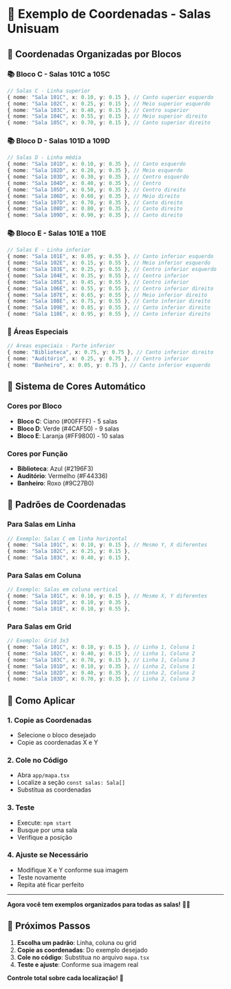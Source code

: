 # 📐 Exemplo de Coordenadas - Salas Unisuam

## 🎯 **Coordenadas Organizadas por Blocos**

### 📚 **Bloco C - Salas 101C a 105C**

```typescript
// Salas C - Linha superior
{ nome: "Sala 101C", x: 0.10, y: 0.15 }, // Canto superior esquerdo
{ nome: "Sala 102C", x: 0.25, y: 0.15 }, // Meio superior esquerdo
{ nome: "Sala 103C", x: 0.40, y: 0.15 }, // Centro superior
{ nome: "Sala 104C", x: 0.55, y: 0.15 }, // Meio superior direito
{ nome: "Sala 105C", x: 0.70, y: 0.15 }, // Canto superior direito
```

### 📚 **Bloco D - Salas 101D a 109D**

```typescript
// Salas D - Linha média
{ nome: "Sala 101D", x: 0.10, y: 0.35 }, // Canto esquerdo
{ nome: "Sala 102D", x: 0.20, y: 0.35 }, // Meio esquerdo
{ nome: "Sala 103D", x: 0.30, y: 0.35 }, // Centro esquerdo
{ nome: "Sala 104D", x: 0.40, y: 0.35 }, // Centro
{ nome: "Sala 105D", x: 0.50, y: 0.35 }, // Centro direito
{ nome: "Sala 106D", x: 0.60, y: 0.35 }, // Meio direito
{ nome: "Sala 107D", x: 0.70, y: 0.35 }, // Canto direito
{ nome: "Sala 108D", x: 0.80, y: 0.35 }, // Canto direito
{ nome: "Sala 109D", x: 0.90, y: 0.35 }, // Canto direito
```

### 📚 **Bloco E - Salas 101E a 110E**

```typescript
// Salas E - Linha inferior
{ nome: "Sala 101E", x: 0.05, y: 0.55 }, // Canto inferior esquerdo
{ nome: "Sala 102E", x: 0.15, y: 0.55 }, // Meio inferior esquerdo
{ nome: "Sala 103E", x: 0.25, y: 0.55 }, // Centro inferior esquerdo
{ nome: "Sala 104E", x: 0.35, y: 0.55 }, // Centro inferior
{ nome: "Sala 105E", x: 0.45, y: 0.55 }, // Centro inferior
{ nome: "Sala 106E", x: 0.55, y: 0.55 }, // Centro inferior direito
{ nome: "Sala 107E", x: 0.65, y: 0.55 }, // Meio inferior direito
{ nome: "Sala 108E", x: 0.75, y: 0.55 }, // Canto inferior direito
{ nome: "Sala 109E", x: 0.85, y: 0.55 }, // Canto inferior direito
{ nome: "Sala 110E", x: 0.95, y: 0.55 }, // Canto inferior direito
```

### 🏢 **Áreas Especiais**

```typescript
// Áreas especiais - Parte inferior
{ nome: "Biblioteca", x: 0.75, y: 0.75 }, // Canto inferior direito
{ nome: "Auditório", x: 0.25, y: 0.75 }, // Centro inferior
{ nome: "Banheiro", x: 0.05, y: 0.75 }, // Canto inferior esquerdo
```

## 🎨 **Sistema de Cores Automático**

### **Cores por Bloco**
- **Bloco C**: Ciano (#00FFFF) - 5 salas
- **Bloco D**: Verde (#4CAF50) - 9 salas
- **Bloco E**: Laranja (#FF9800) - 10 salas

### **Cores por Função**
- **Biblioteca**: Azul (#2196F3)
- **Auditório**: Vermelho (#F44336)
- **Banheiro**: Roxo (#9C27B0)

## 📐 **Padrões de Coordenadas**

### **Para Salas em Linha**
```typescript
// Exemplo: Salas C em linha horizontal
{ nome: "Sala 101C", x: 0.10, y: 0.15 }, // Mesmo Y, X diferentes
{ nome: "Sala 102C", x: 0.25, y: 0.15 },
{ nome: "Sala 103C", x: 0.40, y: 0.15 },
```

### **Para Salas em Coluna**
```typescript
// Exemplo: Salas em coluna vertical
{ nome: "Sala 101C", x: 0.10, y: 0.15 }, // Mesmo X, Y diferentes
{ nome: "Sala 101D", x: 0.10, y: 0.35 },
{ nome: "Sala 101E", x: 0.10, y: 0.55 },
```

### **Para Salas em Grid**
```typescript
// Exemplo: Grid 3x3
{ nome: "Sala 101C", x: 0.10, y: 0.15 }, // Linha 1, Coluna 1
{ nome: "Sala 102C", x: 0.40, y: 0.15 }, // Linha 1, Coluna 2
{ nome: "Sala 103C", x: 0.70, y: 0.15 }, // Linha 1, Coluna 3
{ nome: "Sala 101D", x: 0.10, y: 0.35 }, // Linha 2, Coluna 1
{ nome: "Sala 102D", x: 0.40, y: 0.35 }, // Linha 2, Coluna 2
{ nome: "Sala 103D", x: 0.70, y: 0.35 }, // Linha 2, Coluna 3
```

## 🔧 **Como Aplicar**

### **1. Copie as Coordenadas**
- Selecione o bloco desejado
- Copie as coordenadas X e Y

### **2. Cole no Código**
- Abra `app/mapa.tsx`
- Localize a seção `const salas: Sala[]`
- Substitua as coordenadas

### **3. Teste**
- Execute: `npm start`
- Busque por uma sala
- Verifique a posição

### **4. Ajuste se Necessário**
- Modifique X e Y conforme sua imagem
- Teste novamente
- Repita até ficar perfeito

---

**Agora você tem exemplos organizados para todas as salas!** 🎯✨

## 🚀 **Próximos Passos**

1. **Escolha um padrão**: Linha, coluna ou grid
2. **Copie as coordenadas**: Do exemplo desejado
3. **Cole no código**: Substitua no arquivo `mapa.tsx`
4. **Teste e ajuste**: Conforme sua imagem real

**Controle total sobre cada localização!** 🎯
